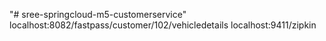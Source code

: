 "# sree-springcloud-m5-customerservice" 
localhost:8082/fastpass/customer/102/vehicledetails
localhost:9411/zipkin